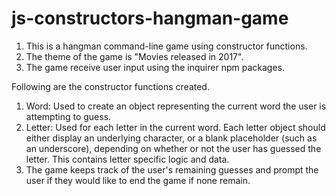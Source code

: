 # js-constructors-hangman-game

1. This is a hangman command-line game using constructor functions.
2. The theme of the game is "Movies released in 2017".
3. The game receive user input using the inquirer npm packages.

Following are the constructor functions created.
1. Word: Used to create an object representing the current word the user is attempting to guess.
2. Letter: Used for each letter in the current word. Each letter object should either display an underlying character, or a blank placeholder (such as an underscore), depending on whether or not the user has guessed the letter. This contains letter specific logic and data.
3. The game keeps track of the user's remaining guesses and prompt the user if they would like to end the game if none remain.